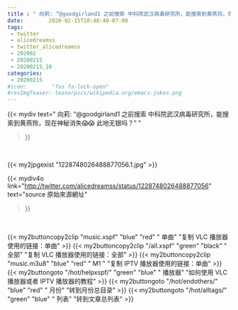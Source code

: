 ```yaml
---
title : " 向莉: “@goodgirland1 之前搜索 中科院武汉病毒研究所，能搜索到黄燕玲，现在神秘消失😱😱&#10;&#10;此地无银吗？”  "
date:        2020-02-15T10:48:40-07:00
tags:
 - twitter
 - alicedreamss
 - twitter_alicedreamss
 - 202002
 - 20200215
 - 20200215_10
categories:
 - 20200215
#icon:        "fas fa-lock-open"
#resImgTeaser: teaserpics/wikipedia.org/emacs-jokes.png
---
```


{{< mydiv text=" 向莉: “@goodgirland1 之前搜索 中科院武汉病毒研究所，能搜索到黄燕玲，现在神秘消失😱😱&#10;&#10;此地无银吗？”  "
>}}
<br>


 {{< my2jpgexist "1228748026488877056.1.jpg" >}}<br> 



{{< mydiv4o link="http://twitter.com/alicedreamss/status/1228748026488877056"
text="source 原始來源網址"
>}}


<br>



{{< my2buttoncopy2clip "music.xspf"        "blue"   "red"    " 单曲"  "复制 VLC 播放器使用的链接：单曲" >}} {{< my2buttoncopy2clip "/all.xspf"         "green"  "black"  " 全部"  "复制 VLC 播放器使用的链接：全部" >}} {{< my2buttoncopy2clip "music.m3u8"        "blue"   "red"    " M1 "    "复制 IPTV 播放器使用的链接：单曲" >}} {{< my2buttongoto      "/hot/helpxspf/"    "green"  "blue"   " 播放器" "如何使用 VLC 播放器或者 IPTV 播放器的教程" >}} {{< my2buttongoto      "/hot/endothers/"   "blue"   "red"    " 月份"   "转到月份总目录" >}} {{< my2buttongoto      "/hot/alltags/"     "green"  "blue"   " 列表"   "转到文章总列表" >}} 
